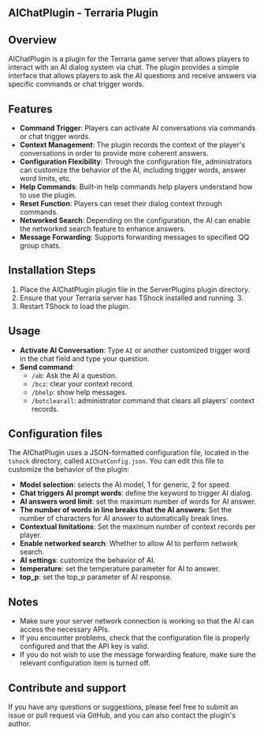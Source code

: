 ## AIChatPlugin - Terraria Plugin

## Overview

AIChatPlugin is a plugin for the Terraria game server that allows players to interact with an AI dialog system via chat. The plugin provides a simple interface that allows players to ask the AI questions and receive answers via specific commands or chat trigger words.

## Features

- **Command Trigger**: Players can activate AI conversations via commands or chat trigger words.
- **Context Management**: The plugin records the context of the player's conversations in order to provide more coherent answers.
- **Configuration Flexibility**: Through the configuration file, administrators can customize the behavior of the AI, including trigger words, answer word limits, etc.
- **Help Commands**: Built-in help commands help players understand how to use the plugin.
- **Reset Function**: Players can reset their dialog context through commands.
- **Networked Search**: Depending on the configuration, the AI can enable the networked search feature to enhance answers.
- **Message Forwarding**: Supports forwarding messages to specified QQ group chats.

## Installation Steps

1. Place the AIChatPlugin plugin file in the ServerPlugins plugin directory.
2. Ensure that your Terraria server has TShock installed and running. 3.
3. Restart TShock to load the plugin.

## Usage

- **Activate AI Conversation**: Type `AI` or another customized trigger word in the chat field and type your question.
- **Send command**:
  - `/ab`: Ask the AI a question.
  - `/bcz`: clear your context record.
  - `/bhelp`: show help messages.
  - `/botclearall`: administrator command that clears all players' context records.

## Configuration files

The AIChatPlugin uses a JSON-formatted configuration file, located in the `tshock` directory, called `AIChatConfig.json`. You can edit this file to customize the behavior of the plugin:

- **Model selection**: selects the AI model, 1 for generic, 2 for speed.
- **Chat triggers AI prompt words**: define the keyword to trigger AI dialog.
- **AI answers word limit**: set the maximum number of words for AI answer.
- **The number of words in line breaks that the AI answers**: Set the number of characters for AI answer to automatically break lines.
- **Contextual limitations**: Set the maximum number of context records per player.
- **Enable networked search**: Whether to allow AI to perform network search.
- **AI settings**: customize the behavior of AI.
- **temperature**: set the temperature parameter for AI to answer.
- **top_p**: set the top_p parameter of AI response.

## Notes

- Make sure your server network connection is working so that the AI can access the necessary APIs.
- If you encounter problems, check that the configuration file is properly configured and that the API key is valid.
- If you do not wish to use the message forwarding feature, make sure the relevant configuration item is turned off.

## Contribute and support

If you have any questions or suggestions, please feel free to submit an issue or pull request via GitHub, and you can also contact the plugin's author.
